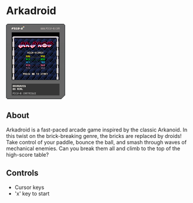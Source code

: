 # Arkadroid

![Arkadroid](./arkadroid.p8.png)

## About

Arkadroid is a fast-paced arcade game inspired by the classic Arkanoid. In this twist on the brick-breaking genre, the bricks are replaced by droids! Take control of your paddle, bounce the ball, and smash through waves of mechanical enemies. Can you break them all and climb to the top of the high-score table?

## Controls

- Cursor keys
- 'x' key to start